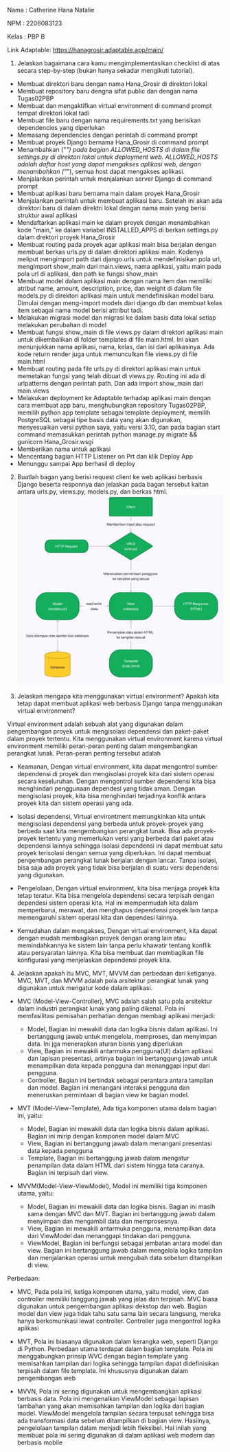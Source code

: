 Nama : Catherine Hana Natalie

NPM : 2206083123

Kelas : PBP B

Link Adaptable: https://hanagrosir.adaptable.app/main/

1. Jelaskan bagaimana cara kamu mengimplementasikan checklist di atas secara step-by-step (bukan hanya sekadar mengikuti tutorial).

- Membuat direktori baru dengan nama Hana_Grosir di direktori lokal
- Membuat repository baru dengna sifat public dan dengan nama Tugas02PBP
- Membuat dan mengaktifkan virtual environment di command prompt tempat direktori lokal tadi
- Membuat file baru dengan nama requirements.txt yang berisikan dependencies yang diperlukan
- Memasang dependencies dengan perintah di command prompt
- Membuat proyek Django bernama Hana_Grosir di command prompt
- Menambahkan ("_") pada bagian ALLOWED_HOSTS di dalam file settings.py di direktori lokal untuk deployment web. ALLOWED_HOSTS adalah daftar host yang dapat mengakses aplikasi web, dengan menambahkan ("_"), semua host dapat mengakses aplikasi.
- Menjalankan perintah untuk menjalankan server Django di command prompt
- Membuat aplikasi baru bernama main dalam proyek Hana_Grosir
- Menjalankan perintah untuk membuat aplikasi baru. Setelah ini akan ada direktori baru di dalam direktri lokal dengan nama main yang berisi struktur awal aplikasi
- Mendaftarkan aplikasi main ke dalam proyek dengan menambahkan kode "main," ke dalam variabel INSTALLED_APPS di berkan settings.py dalam drektori proyek Hana_Grosir
- Membuat routing pada proyek agar aplikasi main bisa berjalan dengan membuat berkas urls.py di dalam direktori aplikasi main. Kodenya meliput mengimport path dari django.urls untuk mendefinisikan pola url, mengimport show_main dari main.views, nama aplikasi, yaitu main pada pola url di aplikasi, dan path ke fungsi show_main
- Membuat model dalam aplikasi main dengan nama item dan memiliki atribut name, amount, description, price, dan weight di dalam file models.py di direktori aplikasi main untuk mendefinisikan model baru. Dimulai dengan meng-import models dari django.db dan membuat kelas item sebagai nama model berisi attribut tadi.
- Melakukan migrasi model dan migrasi ke dalam basis data lokal setiap melakukan perubahan di model
- Membuat fungsi show_main di file views.py dalam direktori aplikasi main untuk dikembalikan di folder templates di file main.html. Ini akan menunjukkan nama aplikasi, nama, kelas, dan isi dari aplikasinya. Ada kode return render juga untuk memunculkan file views.py di file main.html
- Membuat routing pada file urls.py di direktori aplikasi main untuk memetakan fungsi yang telah dibuat di views.py. Routing ini ada di urlpatterns dengan perintah path. Dan ada import show_main dari main.views
- Melakukan deployment ke Adaptable terhadap aplikasi main dengan cara membuat app baru, menghubungkan repository Tugas02PBP, memilih python app template sebagai template deployment, memilih PostgreSQL sebagai tipe basis data yang akan digunakan, menyesuaikan versi python saya, yaitu versi 3.10, dan pada bagian start command memasukkan perintah python manage.py migrate && gunicorn Hana_Grosir.wsgi
- Memberikan nama untuk aplikasi
- Mencentang bagian HTTP Listener on Prt dan klik Deploy App
- Menunggu sampai App berhasil di deploy

2. Buatlah bagan yang berisi request client ke web aplikasi berbasis Django beserta responnya dan jelaskan pada bagan tersebut kaitan antara urls.py, views.py, models.py, dan berkas html.
   ![Bagan PBP](BaganPBP.jpg)

3. Jelaskan mengapa kita menggunakan virtual environment? Apakah kita tetap dapat membuat aplikasi web berbasis Django tanpa menggunakan virtual environment?

Virtual environment adalah sebuah alat yang digunakan dalam pengembangan proyek untuk mengisolasi dependensi dan paket-paket dalam proyek tertentu. Kita menggunakan virtual environment karena virtual environment memiliki peran-peran penting dalam mengembangkan perangkat lunak. Peran-peran penting tersebut adalah

- Keamanan,
  Dengan virtual environment, kita dapat mengontrol sumber dependensi di proyek dan mengisolasi proyek kita dari sistem operasi secara keseluruhan. Dengan mengontrol sumber dependensi kita bisa menghindari penggunaan dependesi yang tidak aman. Dengan mengisolasi proyek, kita bisa menghindari terjadinya konflik antara proyek kita dan sistem operasi yang ada.

- Isolasi dependensi,
  Virtual environtment memungkinkan kita untuk mengisolasi dependensi yang berbeda untuk proyek-proyek yang berbeda saat kita mengembangkan perangkat lunak. Bisa ada proyek-proyek tertentu yang memerlukan versi yang berbeda dari paket atau dependensi lainnya sehingga isolasi dependensi ini dapat membuat satu proyek terisolasi dengan semua yang diperlukan. Ini dapat membuat pengembangan perangkat lunak berjalan dengan lancar. Tanpa isolasi, bisa saja ada proyek yang tidak bisa berjalan di suatu versi dependensi yang digunakan.

- Pengelolaan,
  Dengan virtual environment, kita bisa menjaga proyek kita tetap teratur. Kita bisa mengelola dependensi secara terpisah dengan dependesi sistem operasi kita. Hal ini mempermudah kita dalam memperbarui, merawat, dan menghapus dependensi proyek lain tanpa memengaruhi sistem operasi kita dan dependesi lainnya.

- Kemudahan dalam mengakses,
  Dengan virtual environment, kita dapat dengan mudah membagikan proyek dengan orang lain atau memindahkannya ke sistem lain tanpa perlu khawatir tentang konflik atau persyaratan lainnya. Kita bisa membuat dan membagikan file konfigurasi yang menjelaskan dependensi proyek kita.

4. Jelaskan apakah itu MVC, MVT, MVVM dan perbedaan dari ketiganya.
   MVC, MVT, dan MVVM adalah pola arsitektur perangkat lunak yang digunakan untuk mengatur kode dalam aplikasi.

- MVC (Model-View-Controller),
  MVC adalah salah satu pola arsitektur dalam industri perangkat lunak yang paling dikenal. Pola ini memfasilitasi pemisahan perhatian dengan membagi aplikasi menjadi:

  - Model,
    Bagian ini mewakili data dan logika bisnis dalam aplikasi. Ini bertanggung jawab untuk mengelola, memproses, dan menyimpan data. Ini jga menerapkan aturan bisnis yang diperlukan
  - View,
    Bagian ini mewakili antarmuka pengguna(UI) dalam aplikasi dan lapisan presentasi, artinya bagian ini bertanggung jawab untuk menampilkan data kepada pengguna dan menanggapi input dari pengguna.
  - Controller,
    Bagian ini bertindak sebagai perantara antara tampilan dan model. Bagian ini menangani interaksi pengguna dan meneruskan permintaan di bagian view ke bagian model.

- MVT (Model-View-Template),
  Ada tiga komponen utama dalam bagian ini, yaitu:

  - Model,
    Bagian ini mewakili data dan logika bisnis dalam aplikasi. Bagian ini mirip dengan komponen model dalam MVC
  - View,
    Bagian ini bertanggung jawab dalam menangani presentasi data kepada pengguna
  - Template,
    Bagian ini bertanggung jawab dalam mengatur penampilan data dalam HTML dari sistem hingga tata caranya. Bagian ini terpisah dari view.

- MVVM(Model-View-ViewModel),
  Model ini memiliki tiga komponen utama, yaitu:
  - Model,
    Bagian ini mewakili data dan logika bisnis. Bagian ini masih sama dengan MVC dan MVT. Bagian ini bertanggung jawab dalam menyimpan dan mengambil data dan memprosesnya.
  - View,
    Bagian ini mewakili antarmuka pengguna, menampilkan data dari ViewModel dan menanggapi tindakan dari pengguna.
  - ViewModel,
    Bagian ini berfungsi sebagai jembatan antara model dan view. Bagian ini bertanggung jawab dalam mengelola logika tampilan dan menjalankan operasi untuk mengubah data sebelum ditampilkan di view.

Perbedaan:

- MVC,
  Pada pola ini, ketiga komponen utama, yaitu model, view, dan controller memiliki tanggung jawab yang jelas dan terpisah. MVC biasa digunakan untuk pengembangan aplikasi dekstop dan web. Bagian model dan view juga tidak tahu satu sama lain secara langsung, mereka hanya berkomunikasi lewat controller. Controller juga mengontrol logika aplikasi

- MVT,
  Pola ini biasanya digunakan dalam kerangka web, seperti Django di Python. Perbedaan utama terdapat dalam bagian template. Pola ini menggabungkan prinsip WVC dengan bagian template yang memisahkan tampilan dari logika sehingga tampilan dapat didefinisikan terpisah dalam file template. Ini khususnya digunakan dalam pengembangan web

- MVVN,
  Pola ini sering digunakan untuk mengembangkan aplikasi berbasis data. Pola ini mengenalkan ViewModel sebagai lapisan tambahan yang akan memisahkan tampilan dan logika dari bagian model. ViewModel mengelola tampilan secara terpusat sehingga bisa ada transformasi data sebelum ditampilkan di bagian view. Hasilnya, pengelolaan tampilan dalam menjadi lebih fleksibel. Hal inilah yang membuat pola ini sering digunakan di dalam aplikasi web modern dan berbasis mobile
